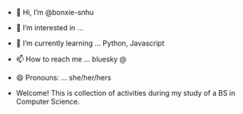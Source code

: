 - 👋 Hi, I’m @bonxie-snhu
- 👀 I’m interested in ... 
- 🌱 I’m currently learning ... Python, Javascript
- 📫 How to reach me ... bluesky @
- 😄 Pronouns: ... she/her/hers

- Welcome! This is collection of activities during my study of a BS in Computer Science. 

<!---
bonxie-snhu/bonxie-snhu is a ✨ special ✨ repository because its `README.md` (this file) appears on your GitHub profile.
You can click the Preview link to take a look at your changes.
--->
